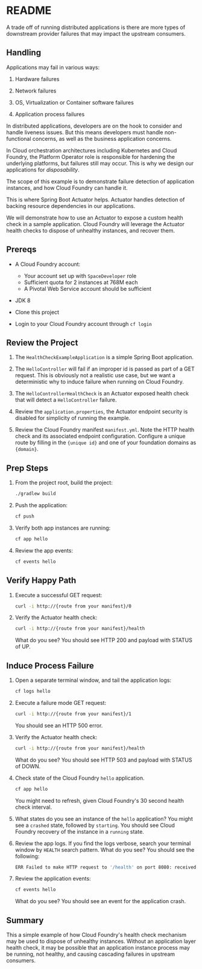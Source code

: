 # README

A trade off of running distributed applications is there are more
types of downstream provider failures that may impact the upstream
consumers.

## Handling

Applications may fail in various ways:

1.  Hardware failures

2.  Network failures

3.  OS, Virtualization or Container software failures

4.  Application process failures

In distributed applications, developers are on the hook to consider
and handle liveness issues.
But this means developers must handle non-functional concerns, as
well as the business application concerns.

In Cloud orchestration architectures including Kubernetes and Cloud
Foundry, the Platform Operator role is responsible for hardening the
underlying platforms, but failures still may occur.
This is why we design our applications for *disposability*.

The scope of this example is to demonstrate failure detection of
application instances, and how Cloud Foundry can handle it.

This is where Spring Boot Actuator helps.
Actuator handles detection of backing resource dependencies in
our applications.

We will demonstrate how to use an Actuator to expose a custom
health check in a sample application.
Cloud Foundry will leverage the Actuator health checks to
dispose of unhealthy instances, and recover them.

## Prereqs

-   A Cloud Foundry account:
    -   Your account set up with `SpaceDeveloper` role
    -   Sufficient quota for 2 instances at 768M each
    -   A Pivotal Web Service account should be sufficient

-   JDK 8

-   Clone this project

-   Login to your Cloud Foundry account through `cf login`

## Review the Project

1.  The `HealthCheckExampleApplication` is a simple Spring Boot
    application.

1.  The `HelloController` will fail if an improper id is passed as
    part of a GET request.
    This is obviously not a realistic use case, but we want a
    deterministic why to induce failure when running on Cloud
    Foundry.

1.  The `HelloControllerHealthCheck` is an Actuator exposed health
    check that will detect a `HelloController` failure.

1.  Review the `application.properties`, the Actuator endpoint
    security is disabled for simplicity of running the example.

1.  Review the Cloud Foundry manifest `manifest.yml`.
    Note the HTTP health check and its associated endpoint
    configuration.
    Configure a unique route by filling in the `{unique id}` and one
    of your foundation domains as `{domain}`.

## Prep Steps

1.  From the project root, build the project:

    ```bash
    ./gradlew build
    ```

1.  Push the application:

    ```bash
    cf push
    ```

1.  Verify both app instances are running:

    ```bash
    cf app hello
    ```

1.  Review the app events:

    ```bash
    cf events hello
    ```

## Verify Happy Path

1.  Execute a successful GET request:

    ```bash
    curl -i http://{route from your manifest}/0
    ```

1.  Verify the Actuator health check:

    ```bash
    curl -i http://{route from your manifest}/health
    ```

    What do you see?
    You should see HTTP 200 and payload with STATUS of UP.

## Induce Process Failure

1.  Open a separate terminal window, and tail the application logs:

    ```bash
    cf logs hello
    ```

1.  Execute a failure mode GET request:

    ```bash
    curl -i http://{route from your manifest}/1
    ```

    You should see an HTTP 500 error.


1.  Verify the Actuator health check:

    ```bash
    curl -i http://{route from your manifest}/health
    ```

    What do you see?  You should see HTTP 503 and payload with
    STATUS of DOWN.

1.  Check state of the Cloud Foundry `hello` application.

    ```bash
    cf app hello
    ```

    You might need to refresh, given Cloud Foundry's 30 second
    health check interval.

1.  What states do you see an instance of the `hello` application?
    You might see a `crashed` state, followed by `starting`.
    You should see Cloud Foundry recovery of the instance in a
    `running` state.

1.  Review the app logs.
    If you find the logs verbose, search your terminal window by
    `HEALTH` search pattern.
    What do you see?
    You should see the following:

    ```bash
    ERR Failed to make HTTP request to '/health' on port 8080: received status code 503
    ```

1.  Review the application events:

    ```bash
    cf events hello
    ```

    What do you see?
    You should see an event for the application crash.

## Summary

This a simple example of how Cloud Foundry's health check mechanism
may be used to dispose of unhealthy instances.
Without an application layer health check, it may be possible that
an application instance process may be running, not healthy, and
causing cascading failures in upstream consumers.
